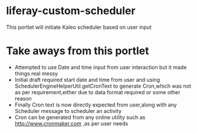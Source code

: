 # liferay-custom-scheduler
This portlet will initiate Kaleo scheduler based on user input

# Take aways from this portlet
- Attempted to use Date and time input from user interaction but it made things real messy
- Initial draft required start date and time from user and using SchedulerEngineHelperUtil.getCronText to generate Cron,which was not 
  as per requirement,either due to data format required or some other reason
- Finally Cron text is now directly expected from user,along with any Scheduler message to scheduler an activity
- Cron can be generated from any online utility such as <http://www.cronmaker.com> ,as per user needs 
	
